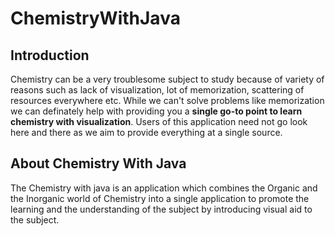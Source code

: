 # ChemistryWithJava

## Introduction
Chemistry can be a very troublesome subject to study because of variety of reasons such as  lack of visualization, lot of memorization, scattering of resources everywhere etc.
While we can't solve problems like memorization we can definately help with providing you a <b>single go-to point to learn chemistry with visualization</b>. Users of this application
need not go look here and there as we aim to provide everything at a single source.

## About Chemistry With Java
The Chemistry with java is an application which combines the Organic and the Inorganic world of Chemistry into a single application to promote the learning and the understanding of the
subject by introducing visual aid to the subject.
